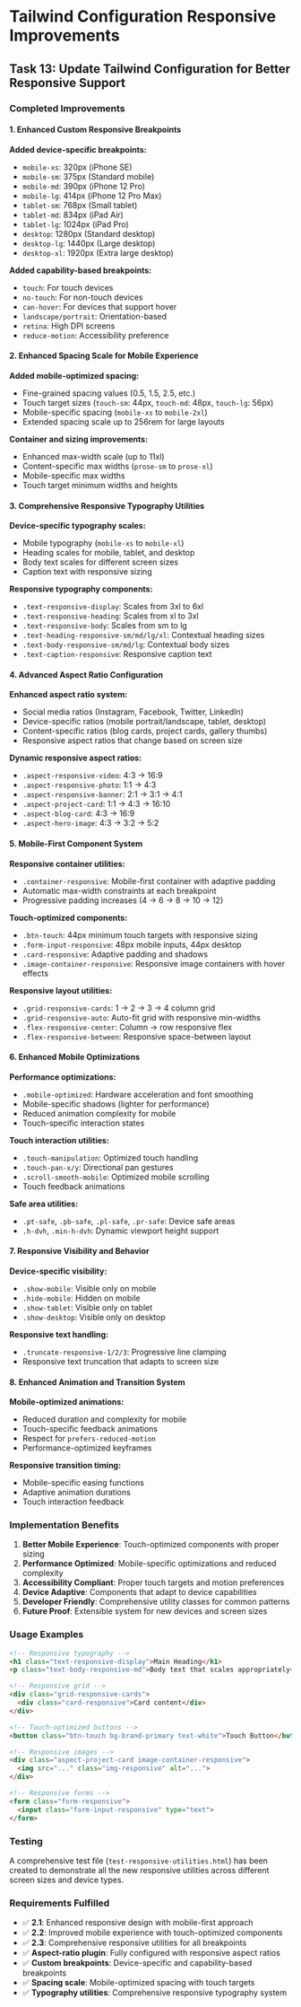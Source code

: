 # Tailwind Configuration Responsive Improvements

## Task 13: Update Tailwind Configuration for Better Responsive Support

### Completed Improvements

#### 1. Enhanced Custom Responsive Breakpoints

**Added device-specific breakpoints:**
- `mobile-xs`: 320px (iPhone SE)
- `mobile-sm`: 375px (Standard mobile)
- `mobile-md`: 390px (iPhone 12 Pro)
- `mobile-lg`: 414px (iPhone 12 Pro Max)
- `tablet-sm`: 768px (Small tablet)
- `tablet-md`: 834px (iPad Air)
- `tablet-lg`: 1024px (iPad Pro)
- `desktop`: 1280px (Standard desktop)
- `desktop-lg`: 1440px (Large desktop)
- `desktop-xl`: 1920px (Extra large desktop)

**Added capability-based breakpoints:**
- `touch`: For touch devices
- `no-touch`: For non-touch devices
- `can-hover`: For devices that support hover
- `landscape/portrait`: Orientation-based
- `retina`: High DPI screens
- `reduce-motion`: Accessibility preference

#### 2. Enhanced Spacing Scale for Mobile Experience

**Added mobile-optimized spacing:**
- Fine-grained spacing values (0.5, 1.5, 2.5, etc.)
- Touch target sizes (`touch-sm`: 44px, `touch-md`: 48px, `touch-lg`: 56px)
- Mobile-specific spacing (`mobile-xs` to `mobile-2xl`)
- Extended spacing scale up to 256rem for large layouts

**Container and sizing improvements:**
- Enhanced max-width scale (up to 11xl)
- Content-specific max widths (`prose-sm` to `prose-xl`)
- Mobile-specific max widths
- Touch target minimum widths and heights

#### 3. Comprehensive Responsive Typography Utilities

**Device-specific typography scales:**
- Mobile typography (`mobile-xs` to `mobile-xl`)
- Heading scales for mobile, tablet, and desktop
- Body text scales for different screen sizes
- Caption text with responsive sizing

**Responsive typography components:**
- `.text-responsive-display`: Scales from 3xl to 6xl
- `.text-responsive-heading`: Scales from xl to 3xl
- `.text-responsive-body`: Scales from sm to lg
- `.text-heading-responsive-sm/md/lg/xl`: Contextual heading sizes
- `.text-body-responsive-sm/md/lg`: Contextual body sizes
- `.text-caption-responsive`: Responsive caption text

#### 4. Advanced Aspect Ratio Configuration

**Enhanced aspect ratio system:**
- Social media ratios (Instagram, Facebook, Twitter, LinkedIn)
- Device-specific ratios (mobile portrait/landscape, tablet, desktop)
- Content-specific ratios (blog cards, project cards, gallery thumbs)
- Responsive aspect ratios that change based on screen size

**Dynamic responsive aspect ratios:**
- `.aspect-responsive-video`: 4:3 → 16:9
- `.aspect-responsive-photo`: 1:1 → 4:3
- `.aspect-responsive-banner`: 2:1 → 3:1 → 4:1
- `.aspect-project-card`: 1:1 → 4:3 → 16:10
- `.aspect-blog-card`: 4:3 → 16:9
- `.aspect-hero-image`: 4:3 → 3:2 → 5:2

#### 5. Mobile-First Component System

**Responsive container utilities:**
- `.container-responsive`: Mobile-first container with adaptive padding
- Automatic max-width constraints at each breakpoint
- Progressive padding increases (4 → 6 → 8 → 10 → 12)

**Touch-optimized components:**
- `.btn-touch`: 44px minimum touch targets with responsive sizing
- `.form-input-responsive`: 48px mobile inputs, 44px desktop
- `.card-responsive`: Adaptive padding and shadows
- `.image-container-responsive`: Responsive image containers with hover effects

**Responsive layout utilities:**
- `.grid-responsive-cards`: 1 → 2 → 3 → 4 column grid
- `.grid-responsive-auto`: Auto-fit grid with responsive min-widths
- `.flex-responsive-center`: Column → row responsive flex
- `.flex-responsive-between`: Responsive space-between layout

#### 6. Enhanced Mobile Optimizations

**Performance optimizations:**
- `.mobile-optimized`: Hardware acceleration and font smoothing
- Mobile-specific shadows (lighter for performance)
- Reduced animation complexity for mobile
- Touch-specific interaction states

**Touch interaction utilities:**
- `.touch-manipulation`: Optimized touch handling
- `.touch-pan-x/y`: Directional pan gestures
- `.scroll-smooth-mobile`: Optimized mobile scrolling
- Touch feedback animations

**Safe area utilities:**
- `.pt-safe`, `.pb-safe`, `.pl-safe`, `.pr-safe`: Device safe areas
- `.h-dvh`, `.min-h-dvh`: Dynamic viewport height support

#### 7. Responsive Visibility and Behavior

**Device-specific visibility:**
- `.show-mobile`: Visible only on mobile
- `.hide-mobile`: Hidden on mobile
- `.show-tablet`: Visible only on tablet
- `.show-desktop`: Visible only on desktop

**Responsive text handling:**
- `.truncate-responsive-1/2/3`: Progressive line clamping
- Responsive text truncation that adapts to screen size

#### 8. Enhanced Animation and Transition System

**Mobile-optimized animations:**
- Reduced duration and complexity for mobile
- Touch-specific feedback animations
- Respect for `prefers-reduced-motion`
- Performance-optimized keyframes

**Responsive transition timing:**
- Mobile-specific easing functions
- Adaptive animation durations
- Touch interaction feedback

### Implementation Benefits

1. **Better Mobile Experience**: Touch-optimized components with proper sizing
2. **Performance Optimized**: Mobile-specific optimizations and reduced complexity
3. **Accessibility Compliant**: Proper touch targets and motion preferences
4. **Device Adaptive**: Components that adapt to device capabilities
5. **Developer Friendly**: Comprehensive utility classes for common patterns
6. **Future Proof**: Extensible system for new devices and screen sizes

### Usage Examples

```html
<!-- Responsive typography -->
<h1 class="text-responsive-display">Main Heading</h1>
<p class="text-body-responsive-md">Body text that scales appropriately</p>

<!-- Responsive grid -->
<div class="grid-responsive-cards">
  <div class="card-responsive">Card content</div>
</div>

<!-- Touch-optimized buttons -->
<button class="btn-touch bg-brand-primary text-white">Touch Button</button>

<!-- Responsive images -->
<div class="aspect-project-card image-container-responsive">
  <img src="..." class="img-responsive" alt="...">
</div>

<!-- Responsive forms -->
<form class="form-responsive">
  <input class="form-input-responsive" type="text">
</form>
```

### Testing

A comprehensive test file (`test-responsive-utilities.html`) has been created to demonstrate all the new responsive utilities across different screen sizes and device types.

### Requirements Fulfilled

- ✅ **2.1**: Enhanced responsive design with mobile-first approach
- ✅ **2.2**: Improved mobile experience with touch-optimized components
- ✅ **2.3**: Comprehensive responsive utilities for all breakpoints
- ✅ **Aspect-ratio plugin**: Fully configured with responsive aspect ratios
- ✅ **Custom breakpoints**: Device-specific and capability-based breakpoints
- ✅ **Spacing scale**: Mobile-optimized spacing with touch targets
- ✅ **Typography utilities**: Comprehensive responsive typography system